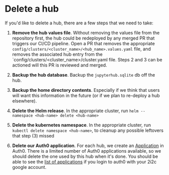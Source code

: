 # Delete a hub

If you'd like to delete a hub, there are a few steps that we need to take:

1. **Remove the hub values file**.
   Without removing the values file from the repository first, the hub could be redeployed by any merged PR that triggers our CI/CD pipeline.
   Open a PR that removes the appropriate `config/clusters/<cluster_name>/<hub_name>.values.yaml` file, and removes the associated hub entry from the `config/clusters/<cluster_name>/cluster.yaml file.
   Steps 2 and 3 can be actioned will this PR is reviewed and merged.

2. **Backup the hub database**. Backup the `jupyterhub.sqlite` db off the hub.

3. **Backup the home directory contents**.  Especially if we think that
   users will want this information in the future (or if we plan to re-deploy a
   hub elsewhere).

4. **Delete the Helm release**. In the appropriate cluster,
   run `helm --namespace <hub-name> delete <hub-name>`

5. **Delete the kubernetes namespace**. In the appropriate cluster, run
   `kubectl delete namespace <hub-name>`, to cleanup any possible leftovers that
   step (3) missed

6. **Delete our Auth0 application**.  For each hub, we create an
   [Application](https://auth0.com/docs/applications) in Auth0.  There is a
   limited number of Auth0 applications available, so we should delete the one
   used by this hub when it's done.  You should be able to see the [list of
   applications](https://manage.auth0.com/dashboard/us/2i2c/applications) if you
   login to auth0 with your 2i2c google account.
